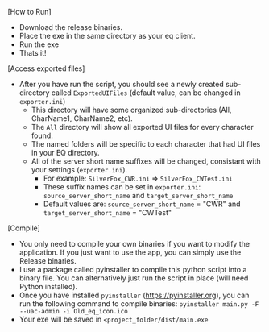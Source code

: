 [How to Run]

- Download the release binaries.
- Place the exe in the same directory as your eq client.
- Run the exe
- Thats it!

[Access exported files]

- After you have run the script, you should see a newly created sub-directory called `ExportedUIFiles` (default value, can be changed in `exporter.ini`)
  - This directory will have some organized sub-directories (All, CharName1, CharName2, etc).
  - The `All` directory will show all exported UI files for every character found.
  - The named folders will be specific to each character that had UI files in your EQ directory.
  - All of the server short name suffixes will be changed, consistant with your settings (`exporter.ini`).
    - For example: `SilverFox_CWR.ini` => `SilverFox_CWTest.ini`
    - These suffix names can be set in `exporter.ini`: `source_server_short_name` and `target_server_short_name`
    - Default values are: `source_server_short_name` = "CWR" and `target_server_short_name` = "CWTest"

[Compile]

- You only need to compile your own binaries if you want to modify the application. If you just want to use the app, you can simply use the Release binaries.
- I use a package called pyinstaller to compile this python script into a binary file. You can alternatively just run the script in place (will need Python installed).
- Once you have installed `pyinstaller` (https://pyinstaller.org), you can run the following command to compile binaries: `pyinstaller main.py -F --uac-admin -i Old_eq_icon.ico`
 - Your exe will be saved in `<project_folder/dist/main.exe`
